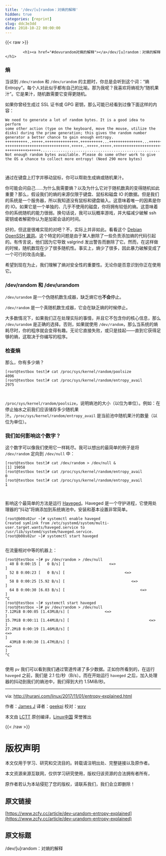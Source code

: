 ```yaml
---
title: '/dev/[u]random：对熵的解释'
hidden: true
categories: [reprint]
slug: ddc3e3dd
date: 2018-10-22 00:00:00
---
```


{{< raw >}}

            <h1><a href="#devurandom对熵的解释"></a>/dev/[u]random：对熵的解释</h1>
<h3><a href="#熵"></a>熵</h3>
<p>当谈到 <code>/dev/random</code> 和 <code>/dev/urandom</code> 的主题时，你总是会听到这个词：“熵Entropy”。每个人对此似乎都有自己的比喻。那为我呢？我喜欢将熵视为“随机果汁”。它是果汁，随机数需要它变得更随机。</p>
<p>如果你曾经生成过 SSL 证书或 GPG 密钥，那么可能已经看到过像下面这样的内容：</p>
<pre><code class="hljs routeros">We need <span class="hljs-keyword">to</span> generate a lot of random bytes. It is a good idea <span class="hljs-keyword">to</span> perform
some other action (type on the keyboard, move the mouse, utilize the
disks) during the prime generation; this gives the random number
generator a better chance <span class="hljs-keyword">to</span> gain enough entropy.
++++++++++<span class="hljs-built_in">..</span>+++++.+++++++++++++++.++++++++++<span class="hljs-built_in">..</span>.+++++++++++++++<span class="hljs-built_in">..</span>.++++++
+++++++++++++++++++++++++++++.+++++<span class="hljs-built_in">..</span>+++++.+++++.+++++++++++++++++++++++++&gt;.
++++++++++&gt;+++++<span class="hljs-built_in">..</span><span class="hljs-built_in">..</span><span class="hljs-built_in">..</span><span class="hljs-built_in">..</span><span class="hljs-built_in">..</span><span class="hljs-built_in">..</span><span class="hljs-built_in">..</span><span class="hljs-built_in">..</span><span class="hljs-built_in">..</span><span class="hljs-built_in">..</span><span class="hljs-built_in">..</span><span class="hljs-built_in">..</span><span class="hljs-built_in">..</span><span class="hljs-built_in">..</span><span class="hljs-built_in">..</span><span class="hljs-built_in">..</span><span class="hljs-built_in">..</span><span class="hljs-built_in">..</span><span class="hljs-built_in">..</span><span class="hljs-built_in">..</span><span class="hljs-built_in">..</span><span class="hljs-built_in">..</span><span class="hljs-built_in">..</span><span class="hljs-built_in">..</span><span class="hljs-built_in">..</span><span class="hljs-built_in">..</span><span class="hljs-built_in">..</span><span class="hljs-built_in">..</span><span class="hljs-built_in">..</span>.+++++
<span class="hljs-keyword">Not</span> enough random bytes available. Please <span class="hljs-keyword">do</span> some other work <span class="hljs-keyword">to</span> give
the OS a chance <span class="hljs-keyword">to</span> collect more entropy! (Need 290 more bytes)

</code></pre><p>通过在键盘上打字并移动鼠标，你可以帮助生成熵或随机果汁。</p>
<p>你可能会问自己……为什么我需要熵？以及为什么它对于随机数真的变得随机如此重要？那么，假设我们的熵的来源仅限于键盘、鼠标和磁盘 IO 的数据。但是我们的系统是一个服务器，所以我知道没有鼠标和键盘输入。这意味着唯一的因素是你的 IO。如果它是一个单独的、几乎不使用的磁盘，你将拥有较低的熵。这意味着你的系统随机的能力很弱。换句话说，我可以玩概率游戏，并大幅减少破解 ssh 密钥或者解密你认为是加密会话的时间。</p>
<p>好的，但这是很难实现的对吧？不，实际上并非如此。看看这个 <a href="http://jhurani.com/linux/2017/11/01/%22https://jblevins.org/log/ssh-vulnkey%22">Debian OpenSSH 漏洞</a>。这个特定的问题是由于某人删除了一些负责添加熵的代码引起的。有传言说，他们因为它导致 valgrind 发出警告而删除了它。然而，在这样做的时候，随机数现在少了很多随机性。事实上，熵少了很多，因此暴力破解变成了一个可行的攻击向量。</p>
<p>希望到现在为止，我们理解了熵对安全性的重要性。无论你是否意识到你正在使用它。</p>
<h3><a href="#devrandom-和-devurandom"></a>/dev/random 和 /dev/urandom</h3>
<p><code>/dev/urandom</code> 是一个伪随机数生成器，缺乏熵它也<strong>不会</strong>停止。</p>
<p><code>/dev/random</code> 是一个真随机数生成器，它会在缺乏熵的时候停止。</p>
<p>大多数情况下，如果我们正在处理实际的事情，并且它不包含你的核心信息，那么 <code>/dev/urandom</code> 是正确的选择。否则，如果就使用 <code>/dev/random</code>，那么当系统的熵耗尽时，你的程序就会变得有趣。无论它直接失败，或只是挂起——直到它获得足够的熵，这取决于你编写的程序。</p>
<h3><a href="#检查熵"></a>检查熵</h3>
<p>那么，你有多少熵？</p>
<pre><code class="hljs autoit">[root<span class="hljs-symbol">@testbox</span> test]<span class="hljs-meta"># cat /proc/sys/kernel/random/poolsize</span>
<span class="hljs-number">4096</span>
[root<span class="hljs-symbol">@testbox</span> test]<span class="hljs-meta"># cat /proc/sys/kernel/random/entropy_avail</span>
<span class="hljs-number">2975</span>

</code></pre><p><code>/proc/sys/kernel/random/poolsize</code>，说明熵池的大小（以位为单位）。例如：在停止抽水之前我们应该储存多少随机果汁。<code>/proc/sys/kernel/random/entropy_avail</code> 是当前池中随机果汁的数量（以位为单位）。</p>
<h3><a href="#我们如何影响这个数字"></a>我们如何影响这个数字？</h3>
<p>这个数字可以像我们使用它一样耗尽。我可以想出的最简单的例子是将 <code>/dev/random</code> 定向到 <code>/dev/null</code> 中：</p>
<pre><code class="hljs cs">[<span class="hljs-meta">root@testbox test</span>]<span class="hljs-meta"># cat /dev/random &gt; /dev/null &amp;</span>
[<span class="hljs-meta">1</span>] <span class="hljs-number">19058</span>
[<span class="hljs-meta">root@testbox test</span>]<span class="hljs-meta"># cat /proc/sys/kernel/random/entropy_avail</span>
<span class="hljs-number">0</span>
[<span class="hljs-meta">root@testbox test</span>]<span class="hljs-meta"># cat /proc/sys/kernel/random/entropy_avail</span>
<span class="hljs-number">1</span>

</code></pre><p>影响这个最简单的方法是运行 <a href="http://www.issihosts.com/haveged/">Haveged</a>。Haveged 是一个守护进程，它使用处理器的“抖动”将熵添加到系统熵池中。安装和基本设置非常简单。</p>
<pre><code class="hljs crystal">[root@b08s02ur ~]<span class="hljs-comment"># systemctl enable haveged</span>
Created symlink from /etc/systemd/system/multi-user.target.wants/haveged.service to /usr/<span class="hljs-class"><span class="hljs-keyword">lib</span>/<span class="hljs-title">systemd</span>/<span class="hljs-title">system</span>/<span class="hljs-title">haveged</span>.<span class="hljs-title">service</span>.</span>
[root@b08s02ur ~]<span class="hljs-comment"># systemctl start haveged</span>

</code></pre><p>在流量相对中等的机器上：</p>
<pre><code class="hljs less"><span class="hljs-selector-attr">[root@testbox ~]</span># <span class="hljs-selector-tag">pv</span> /<span class="hljs-selector-tag">dev</span>/<span class="hljs-selector-tag">random</span> &gt; /<span class="hljs-selector-tag">dev</span>/<span class="hljs-selector-tag">null</span> 
  <span class="hljs-selector-tag">40</span> <span class="hljs-selector-tag">B</span> <span class="hljs-selector-tag">0</span><span class="hljs-selector-pseudo">:00</span><span class="hljs-selector-pseudo">:15</span> <span class="hljs-selector-attr">[   0 B/s]</span> <span class="hljs-selector-attr">[                    &lt;=&gt;                                                                                                                                                      ]</span>
  <span class="hljs-selector-tag">52</span> <span class="hljs-selector-tag">B</span> <span class="hljs-selector-tag">0</span><span class="hljs-selector-pseudo">:00</span><span class="hljs-selector-pseudo">:23</span> <span class="hljs-selector-attr">[   0 B/s]</span> <span class="hljs-selector-attr">[                           &lt;=&gt;                                                                                                                                               ]</span>
  <span class="hljs-selector-tag">58</span> <span class="hljs-selector-tag">B</span> <span class="hljs-selector-tag">0</span><span class="hljs-selector-pseudo">:00</span><span class="hljs-selector-pseudo">:25</span> <span class="hljs-selector-attr">[5.92 B/s]</span> <span class="hljs-selector-attr">[                              &lt;=&gt;                                                                                                                                            ]</span>
  <span class="hljs-selector-tag">64</span> <span class="hljs-selector-tag">B</span> <span class="hljs-selector-tag">0</span><span class="hljs-selector-pseudo">:00</span><span class="hljs-selector-pseudo">:30</span> <span class="hljs-selector-attr">[6.03 B/s]</span> <span class="hljs-selector-attr">[                                  &lt;=&gt;                                                                                                                                        ]</span>
^<span class="hljs-selector-tag">C</span>
<span class="hljs-selector-attr">[root@testbox ~]</span># <span class="hljs-selector-tag">systemctl</span> <span class="hljs-selector-tag">start</span> <span class="hljs-selector-tag">haveged</span>
<span class="hljs-selector-attr">[root@testbox ~]</span># <span class="hljs-selector-tag">pv</span> /<span class="hljs-selector-tag">dev</span>/<span class="hljs-selector-tag">random</span> &gt; /<span class="hljs-selector-tag">dev</span>/<span class="hljs-selector-tag">null</span> 
<span class="hljs-selector-tag">7</span><span class="hljs-selector-class">.12MiB</span> <span class="hljs-selector-tag">0</span><span class="hljs-selector-pseudo">:00</span><span class="hljs-selector-pseudo">:05</span> <span class="hljs-selector-attr">[1.43MiB/s]</span> <span class="hljs-selector-attr">[                &lt;=&gt;                                                                                                                                                        ]</span>
<span class="hljs-selector-tag">15</span><span class="hljs-selector-class">.7MiB</span> <span class="hljs-selector-tag">0</span><span class="hljs-selector-pseudo">:00</span><span class="hljs-selector-pseudo">:11</span> <span class="hljs-selector-attr">[1.44MiB/s]</span> <span class="hljs-selector-attr">[                                    &lt;=&gt;                                                                                                                                    ]</span>
<span class="hljs-selector-tag">27</span><span class="hljs-selector-class">.2MiB</span> <span class="hljs-selector-tag">0</span><span class="hljs-selector-pseudo">:00</span><span class="hljs-selector-pseudo">:19</span> <span class="hljs-selector-attr">[1.46MiB/s]</span> <span class="hljs-selector-attr">[                                                               &lt;=&gt;                                                                                                         ]</span>
  <span class="hljs-selector-tag">43MiB</span> <span class="hljs-selector-tag">0</span><span class="hljs-selector-pseudo">:00</span><span class="hljs-selector-pseudo">:30</span> <span class="hljs-selector-attr">[1.47MiB/s]</span> <span class="hljs-selector-attr">[                                                                                                    &lt;=&gt;                                                                    ]</span>
^<span class="hljs-selector-tag">C</span>

</code></pre><p>使用 <code>pv</code> 我们可以看到我们通过管道传递了多少数据。正如你所看到的，在运行 <code>haveged</code> 之前，我们是 2.1 位/秒（B/s）。而在开始运行 <code>haveged</code> 之后，加入处理器的抖动到我们的熵池中，我们得到大约 1.5MiB/秒。</p>
<hr>
<p>via: <a href="http://jhurani.com/linux/2017/11/01/entropy-explained.html">http://jhurani.com/linux/2017/11/01/entropy-explained.html</a></p>
<p>作者：<a href="https://jblevins.org/log/ssh-vulnkey">James J</a> 译者：<a href="https://github.com/geekpi">geekpi</a> 校对：<a href="https://github.com/wxy">wxy</a></p>
<p>本文由 <a href="https://github.com/LCTT/TranslateProject">LCTT</a> 原创编译，<a href="https://linux.cn/">Linux中国</a> 荣誉推出</p>

          
{{< /raw >}}

# 版权声明
本文仅用于学习、研究和交流目的。转载请注明出处、完整链接以及原作者。 

本文资源来源互联网，仅供学习研究使用，版权归该资源的合法拥有者所有，

原作者若认为本站侵犯了您的版权，请联系我们，我们会立即删除！

## 原文链接
[https://www.zcfy.cc/article/dev-urandom-entropy-explained](https://www.zcfy.cc/article/dev-urandom-entropy-explained)

## 原文标题
/dev/[u]random：对熵的解释
